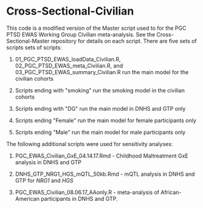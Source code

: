 # Cross-Sectional-Civilian

This code is a modified version of the Master script used to for the PGC PTSD EWAS Working Group Civilian meta-analysis. See the Cross-Sectional-Master repository for details on each script. There are five sets of scripts sets of scripts: 

1. 01_PGC_PTSD_EWAS_loadData_Civilian.R, 02_PGC_PTSD_EWAS_meta_Civilian.R, and 03_PGC_PTSD_EWAS_summary_Civilian.R  run the main model for the civilian cohorts

2. Scripts ending with "smoking" run the smoking model in the civilian cohorts

3. Scripts ending with "DG" run the main model in DNHS and GTP only

4. Scripts ending "Female" run the main model for female participants only

5. Scripts ending "Male" run the main model for male participants only

The following additional scripts were used for sensitivity analyses:

1. PGC_EWAS_Civilian_GxE_04.14.17.Rmd - Childhood Maltreatment GxE analysis in DNHS and GTP

2. DNHS_GTP_NRG1_HGS_mQTL_50kb.Rmd - mQTL analysis in DNHS and GTP for *NRG1* and *HGS*

3. PGC_EWAS_Civilian_08.06.17_AAonly.R - meta-analysis of African-American participants in DNHS and GTP.
